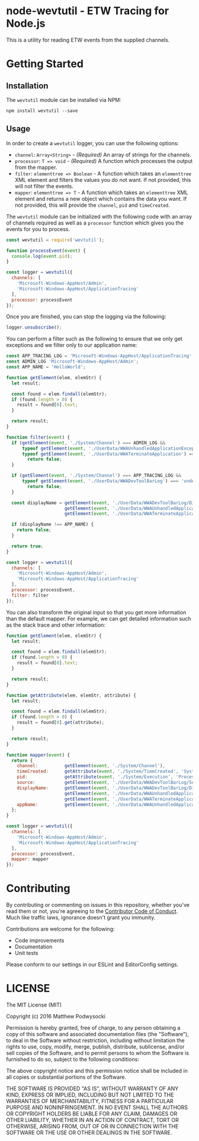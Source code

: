 # node-wevtutil - ETW Tracing for Node.js

This is a utility for reading ETW events from the supplied channels.

# Getting Started

## Installation

The `wevtutil` module can be installed via NPM:
```
npm install wevtutil --save
```

## Usage

In order to create a `wevtutil` logger, you can use the following options:
- `channel`: `Array<String>` - *(Required)* An array of strings for the channels.
- `processor`: `T => void` - *(Required)* A function which processes the output from the mapper.
- `filter`: `elementtree => Boolean` - A function which takes an `elementtree` XML element and filters the values you do not want.  If not provided, this will not filter the events.
- `mapper`: `elementtree => T` - A function which takes an `elementtree` XML element and returns a new object which contains the data you want.  If not provided, this will provide the `channel`, `pid` and `timeCreated`.

The `wevtutil` module can be initialized with the following code with an array of channels required as well as a `processor` function which gives you the events for you to process.

```js
const wevtutil = require('wevtutil');

function processEvent(event) {
  console.log(event.pid);
}

const logger = wevtutil({
  channels: [
    'Microsoft-Windows-AppHost/Admin',
    'Microsoft-Windows-AppHost/ApplicationTracing'
  ],
  processor: processEvent
});
```

Once you are finished, you can stop the logging via the following:
```js
logger.unsubscribe();
```

You can perform a filter such as the following to ensure that we only get exceptions and we filter only to our application name:

```js
const APP_TRACING_LOG = 'Microsoft-Windows-AppHost/ApplicationTracing';
const ADMIN_LOG 'Microsoft-Windows-AppHost/Admin';
const APP_NAME = 'HelloWorld';

function getElement(elem, elemStr) {
  let result;

  const found = elem.findall(elemStr);
  if (found.length > 0) {
    result = found[0].text;
  }

  return result;
}

function filter(event) {
  if (getElement(event, './System/Channel') === ADMIN_LOG &&
      typeof getElement(event, './UserData/WWAUnhandledApplicationException') === 'undefined' &&
      typeof getElement(event, './UserData/WWATerminateApplication') === 'undefined') {
        return false;
  }

  if (getElement(event, './System/Channel') === APP_TRACING_LOG &&
      typeof getElement(event, './UserData/WWADevToolBarLog') === 'undefined') {
        return false;
  }

  const displayName = getElement(event, './UserData/WWADevToolBarLog/DisplayName') ||
                      getElement(event, './UserData/WWAUnhandledApplicationException/DisplayName') ||
                      getElement(event, './UserData/WWATerminateApplication/DisplayName');

  if (displayName !== APP_NAME) {
    return false;
  }

  return true;
}

const logger = wevtutil({
  channels: [
    'Microsoft-Windows-AppHost/Admin',
    'Microsoft-Windows-AppHost/ApplicationTracing'
  ],
  processor: processEvent,
  filter: filter
});
```

You can also transform the original input so that you get more information than the default mapper.  For example, we can get detailed information such as the stack trace and other information:

```js
function getElement(elem, elemStr) {
  let result;

  const found = elem.findall(elemStr);
  if (found.length > 0) {
    result = found[0].text;
  }

  return result;
}

function getAttribute(elem, elemStr, attribute) {
  let result;

  const found = elem.findall(elemStr);
  if (found.length > 0) {
    result = found[0].get(attribute);
  }

  return result;
}

function mapper(event) {
  return {
    channel:          getElement(event, './System/Channel'),
    timeCreated:      getAttribute(event, './System/TimeCreated', 'SystemTime'),
    pid:              getAttribute(event, './System/Execution', 'ProcessID'),
    source:           getElement(event, './UserData/WWADevToolBarLog/Source'),
    displayName:      getElement(event, './UserData/WWADevToolBarLog/DisplayName') ||
                      getElement(event, './UserData/WWAUnhandledApplicationException/DisplayName') ||
                      getElement(event, './UserData/WWATerminateApplication/DisplayName'),
    appName:          getElement(event, './UserData/WWAUnhandledApplicationException/ApplicationName'),
  };
}

const logger = wevtutil({
  channels: [
    'Microsoft-Windows-AppHost/Admin',
    'Microsoft-Windows-AppHost/ApplicationTracing'
  ],
  processor: processEvent,
  mapper: mapper
});
```

# Contributing

By contributing or commenting on issues in this repository, whether you've read them or not, you're agreeing to the [Contributor Code of Conduct](CODE_OF_CONDUCT.md). Much like traffic laws, ignorance doesn't grant you immunity.

Contributions are welcome for the following:
- Code improvements
- Documentation
- Unit tests

Please conform to our settings in our ESLint and EditorConfig settings.

# LICENSE

The MIT License (MIT)

Copyright (c) 2016 Matthew Podwysocki

Permission is hereby granted, free of charge, to any person obtaining a copy of this software and associated documentation files (the "Software"), to deal in the Software without restriction, including without limitation the rights to use, copy, modify, merge, publish, distribute, sublicense, and/or sell copies of the Software, and to permit persons to whom the Software is furnished to do so, subject to the following conditions:

The above copyright notice and this permission notice shall be included in all copies or substantial portions of the Software.

THE SOFTWARE IS PROVIDED "AS IS", WITHOUT WARRANTY OF ANY KIND, EXPRESS OR IMPLIED, INCLUDING BUT NOT LIMITED TO THE WARRANTIES OF MERCHANTABILITY, FITNESS FOR A PARTICULAR PURPOSE AND NONINFRINGEMENT. IN NO EVENT SHALL THE AUTHORS OR COPYRIGHT HOLDERS BE LIABLE FOR ANY CLAIM, DAMAGES OR OTHER LIABILITY, WHETHER IN AN ACTION OF CONTRACT, TORT OR OTHERWISE, ARISING FROM, OUT OF OR IN CONNECTION WITH THE SOFTWARE OR THE USE OR OTHER DEALINGS IN THE SOFTWARE.
